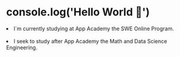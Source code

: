# console.log('Hello World 👋')

<li>I´m currently studying at App Academy the SWE Online Program.
<br><br>
<li>I seek to study after App Academy the Math and Data Science Engineering.
